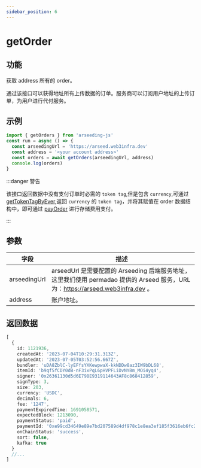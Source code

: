 ```yaml
---
sidebar_position: 6
---
```


# getOrder


## 功能

获取 address 所有的 order。

通过该接口可以获得地址所有上传数据的订单。服务商可以订阅用户地址的上传订单，为用户进行代付服务。

## 示例

```ts
import { getOrders } from 'arseeding-js'
const run = async () => {
  const arseedingUrl = 'https://arseed.web3infra.dev'
  const address = '<your account address>'
  const orders = await getOrders(arseedingUrl, address)
  console.log(orders)
}
```

:::danger 警告

该接口返回数据中没有支付订单时必需的 `token tag`,但是包含 `currency`,可通过 [getTokenTagByEver](./9.getTokenTag.md),返回 `currency` 的 `token tag`，并将其赋值在 order 数据结构中，即可通过 [payOrder](./4.payOrder.md) 进行存储费用支付。

:::

## 参数

| 字段 | 描述 |
| ---- | ---- |
|arseedingUrl|arseedUrl 是需要配置的 Arseeding 后端服务地址，这里我们使用 permadao 提供的 Arseed 服务，URL 为：https://arseed.web3infra.dev 。|
|address| 账户地址。 |


## 返回数据

```ts
[
  {
    id: 1121936,
    createdAt: '2023-07-04T10:29:31.313Z',
    updatedAt: '2023-07-05T03:52:56.667Z',
    bundler: 'uDA8ZblC-lyEFfsYXKewpwaX-kkNDDw8az3IW9bDL68',
    itemId: 'b9qf5fCDY0dB-nF3ixPqL6pHVPFLiDvNYBm_MOi4yq4',
    signer: '0x26361130d5d6E798E9319114643AF8c868412859',
    signType: 3,
    size: 203,
    currency: 'USDC',
    decimals: 6,
    fee: '1247',
    paymentExpiredTime: 1691058571,
    expectedBlock: 1213090,
    paymentStatus: 'paid',
    paymentId: '0xe99cd34649e89e7bd207589d4df978c1e8ea3ef185f3616eb6fc25ebeaeb8c88',
    onChainStatus: 'success',
    sort: false,
    kafka: true
  }
  //...
]

```